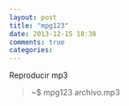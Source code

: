 ```yaml
---
layout: post
title: "mpg123"
date: 2013-12-15 18:38
comments: true
categories: 
---
```

Reproducir mp3

>~$ mpg123 archivo.mp3

